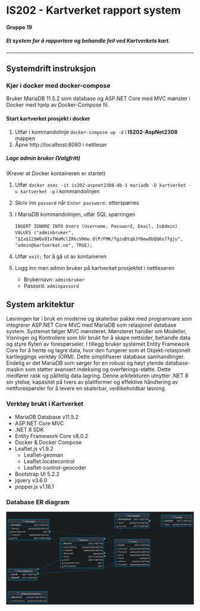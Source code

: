 # IS202 - Kartverket rapport system
#### Gruppe 19
##### Et system for å rapportere og behandle feil ved Kartverkets kart.
___
## Systemdrift instruksjon
### Kjør i docker med docker-compose
Bruker MariaDB 11.5.2 som database og ASP.NET Core med MVC mønster i Docker med hjelp av Docker-Compose fil.

#### Start kartverket prosjekt i docker
1. Utfør i kommandolinje `docker-compose up -d` i __IS202-AspNet2308__ mappen
2. Åpne http://localhost:8080 i nettleser

##### Lage admin bruker (Valgfritt)
(Krever at Docker kontaineren er startet)
1. Utfør `docker exec -it is202-aspnet2308-db-1 mariadb -D kartverket -u kartverket -p` i kommandolinjen
2. Skriv inn `passord` når `Enter password:` etterspørres
3. I MariaDB kommandolinjen, utfør SQL spørringen 

   `INSERT IGNORE INTO Users (Username, Password, Email, IsAdmin) VALUES ("adminbruker", "$2a$12$W6x8IuTWaMclIRkcVHmo.OlP/FMK/fgzuBtqbJYNew8bQQ6o77gju", "admin@kartverket.no", TRUE);`
4. Utfør `exit;` for å gå ut av kontaineren
5. Logg inn men admin bruker på kartverket prosjektet i nettleseren
   - Brukernavn: `adminbruker`
   - Passord: `adminpassord`

## System arkitektur
Løsningen tar i bruk en moderne og skalerbar pakke med programvare som integrerer ASP.NET Core MVC med MariaDB som relasjonel database system.
Systemet følger MVC mønsteret. Mønsteret handler om Modeller, Visninger og Kontrollere som blir brukt for å skape nettsider, behandle data og styre flyten av forespørseler.
I tillegg bruker systemet Entity Framework Core for å hente og lagre data, hvor den fungerer som et Objekt-relasjonelt kartleggings verktøy (ORM). Dette simplifiserer database samhandlinger.
Endelig er det MariaDB som sørger for en robust og høyt ytende database-maskin som støtter avansert indeksing og overførings-støtte. Dette medfører rask og pålitelig data lagring.
Denne arkitekturen utnytter .NET 8 sin ytelse, kapasitet på tvers av plattformer og effektive håndtering av nettforespørsler for å levere en skalerbar, vedlikeholdbar løsning.

### Verktøy brukt i Kartverket 
* MariaDB Database v11.5.2
* ASP.NET Core MVC
* .NET 8 SDK
* Entity Framework Core v8.0.2
* Docker & Docker Compose
* Leaflet.js v1.9.2
  * Leaflet-geoman
  * Leaflet.locatecontrol
  * Leaflet-control-geocoder
* Bootstrap UI 5.2.2
* jquery v3.6.0
* popper.js v1.16.1

### Database ER diagram
![img.png](img.png)

